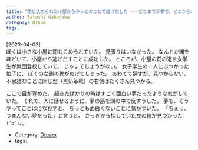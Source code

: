 ```yaml
---
title: "閉じ込められた小屋からやっとのことで逃げだした ---どこまでが夢で、どこからがうつつなのかが分からない、不思議な夢だった"
author: Satoshi Nakagawa
category: Dream
tags: 
---
```


[2023-04-03]  
 ぼくは小さな小屋に閉じこめられていた。
見張りはいなかった。
なんとか縄をほどいて、小屋から逃げだすことに成功した。
ところが、小屋の前の道を女学生が集団登校していて、
じゃまでしょうがない。
女子学生の一人にぶつかった拍子に、
ぼくの左側の靴がぬげてしまった。
あわてて探すが、見つからない。
不思議なことに同じ型（黒い革靴）の右側はたくさん見つかる。

 ここで目が覚めた。
起きたばかりの時はすごく面白い夢だったような気がしていた。
それで、人に話せるように、夢の筋を頭の中で反すうした。
夢を、そうやってことばになおすと、
ちっとも面白くないことに気がついた。
「ちぇっ、つまんない夢だった」と言うと、
さっきから探していた左の靴が見つかった `(^o^)/`。

- Category: [Dream](categories.html#Dream)
- tags: 
